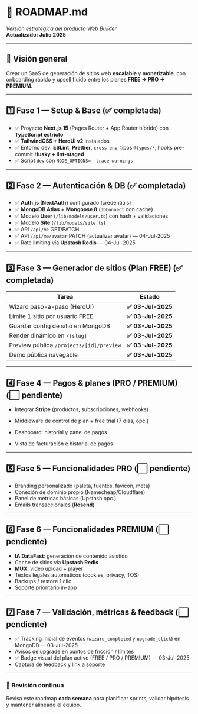 # 🚦 ROADMAP.md

_Versión estratégica del producto Web Builder_  
**Actualizado:** **Julio 2025**

---

## 🎯 Visión general

Crear un SaaS de generación de sitios web **escalable** y **monetizable**, con onboarding rápido y upsell fluido entre los planes **FREE → PRO → PREMIUM**.

---

## 1️⃣ Fase 1 — Setup & Base (✅ completada)

- ✅ Proyecto **Next.js 15** (Pages Router + App Router híbrido) con **TypeScript estricto**
- ✅ **TailwindCSS + HeroUI v2** instalados
- ✅ Entorno dev: **ESLint**, **Prettier**, `cross-env`, tipos `@types/*`, hooks pre-commit **Husky + lint-staged**
- ✅ Script `dev` con `NODE_OPTIONS=--trace-warnings`

---

## 2️⃣ Fase 2 — Autenticación & DB (✅ completada)

- ✅ **Auth.js (NextAuth)** configurado (credentials)
- ✅ **MongoDB Atlas** + **Mongoose 8** (`dbConnect` con cache)
- ✅ Modelo **User** (`/lib/models/user.ts`) con hash + validaciones
- ✅ Modelo **Site** (`/lib/models/site.ts`)
- ✅ API `/api/me` GET/PATCH
- ✅ API `/api/me/avatar` PATCH (actualizar avatar) — 04-Jul-2025
- ✅ Rate limiting vía **Upstash Redis** — 04-Jul-2025

---

## 3️⃣ Fase 3 — Generador de sitios (Plan FREE) (✅ completada)

| Tarea                                    | Estado             |
| ---------------------------------------- | ------------------ |
| Wizard paso-a-paso (HeroUI)              | **✅ 03-Jul-2025** |
| Límite 1 sitio por usuario FREE          | **✅ 03-Jul-2025** |
| Guardar config de sitio en MongoDB       | **✅ 03-Jul-2025** |
| Render dinámico en `/[slug]`             | **✅ 03-Jul-2025** |
| Preview pública `/projects/[id]/preview` | **✅ 03-Jul-2025** |
| Demo pública navegable                   | **✅ 03-Jul-2025** |

---

## 4️⃣ Fase 4 — Pagos & planes (PRO / PREMIUM) (⬜ pendiente)

- Integrar **Stripe** (productos, subscripciones, webhooks)
- Middleware de control de plan + free trial (7 días, opc.)
- Dashboard: historial y panel de pagos

- Vista de facturación e historial de pagos

---

## 5️⃣ Fase 5 — Funcionalidades PRO (⬜ pendiente)

- Branding personalizado (paleta, fuentes, favicon, meta)
- Conexión de dominio propio (Namecheap/Cloudflare)
- Panel de métricas básicas (Upstash opc.)
- Emails transaccionales (**Resend**)

---

## 6️⃣ Fase 6 — Funcionalidades PREMIUM (⬜ pendiente)

- **IA DataFast**: generación de contenido asistido
- Cache de sitios vía **Upstash Redis**
- **MUX**: vídeo upload + player
- Textos legales automáticos (cookies, privacy, TOS)
- Backups / restore 1 clic
- Soporte prioritario in-app

---

## 7️⃣ Fase 7 — Validación, métricas & feedback (⬜ pendiente)

- ✅ Tracking inicial de eventos (`wizard_completed` y `upgrade_click`) en MongoDB — 03-Jul-2025
- Avisos de upgrade en puntos de fricción / límites
- ✅ Badge visual del plan activo (FREE / PRO / PREMIUM) — 03-Jul-2025
- Captura de feedback y link a soporte

---

### 🔄 Revisión continua

Revisa este roadmap **cada semana** para planificar sprints, validar hipótesis y mantener alineado el equipo.
